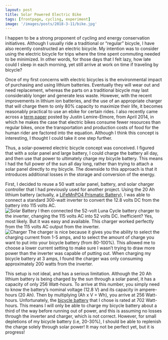```yaml
---
layout: post
title: Solar Powered Electric Bike
tags: [frontpage, cycling, experiment]
image: '/images/posts/2018-3-11/bike.jpg'
---
```


I happen to be a strong proponent of cycling and energy conservation initiatives.  Although I usually ride a traditional or “regular” bicycle, I have also recently constructed an electric bicycle.  My intention was to consider using the electric bicycle for trips where the time spent commuting needed to be minimized.  In other words, for those days that I felt lazy, how late could I sleep in each morning, yet still arrive at work on time if traveling by bicycle?

Once of my first concerns with electric bicycles is the environmental impact of purchasing and using lithium batteries.  Eventually they will wear out and need replacement, whereas the parts on a traditional bicycle may last considerably longer and generate less waste.  However, with the recent improvements in lithium ion batteries, and the use of an appropriate charger that will charge them to only 80% capacity to maximize their life, it becomes reasonably practical to use an ebike for certain rides.  I also recently came across a [term paper](http://www.ebikes.ca/documents/Ebike_Energy.pdf) posted by Justin Lemire-Elmore, from April 2014, in which he makes the case that electric bikes consume fewer resources than regular bikes, once the transportation and production costs of food for the human rider are factored into the equation.  Although I think this concept is interesting, I thought I could take it one step further.

Thus, a solar-powered electric bicycle concept was conceived.  I figured that with a solar panel and large battery, I could charge the battery all day, and then use that power to ultimately charge my bicycle battery.  This means I had the full power of the sun all day long, rather than trying to attach a solar panel directly to my bicycle.  The downside to this approach is that it introduces additional losses in the storage and conversion of the energy.

First, I decided to reuse a 50 watt solar panel, battery, and solar charger controller that I had previously used for another project.  Using the 20 Ah lithium battery (actually, a [LiFeMnPO4 Prismatic Battery](http://www.batteryspace.com/lifepo4-prismatic-battery-12-8v-20ah-256wh-10c-rate-24-0---un38-3-passed-dgr.aspx)), I was able to connect a standard 300-watt inverter to convert the 12.8 volts DC from the battery into 115 volts AC.  
![Solar Battery](/images/posts/2018-3-11/charger.jpg)
I then connected the 52-volt Luna Cycle battery charger to the inverter, changing the 115 volts AC into 52 volts DC.  Inefficient?  Yes, most likely.  But it was easy and available.  This charger worked perfectly from the 115 volts AC output from the inverter.  
![Charger](/images/posts/2018-3-11/charger_2.png)
The charger is nice because it gives you the ability to select the charging current from 1-5 amps, and to select the amount of charge you want to put into your bicycle battery (from 80-100%).  This allowed me to choose a lower current setting to make sure I wasn’t trying to draw more power than the inverter was capable of putting out.  When charging my bicycle battery at 3 amps, I found the charger was only consuming approximately 200 watts from the inverter.

This setup is not ideal, and has a serious limitation.  Although the 20 Ah lithium battery is being charged by the sun through a solar panel, it has a capacity of only 256 Watt-hours.  To arrive at this number, you simply need to know the battery’s nominal voltage (12.8 V) and its capacity in ampere-hours (20 Ah).  Then by multiplying (Ah x V = Wh), you arrive at 256 Watt-hours.  Unfortunately, the [bicycle battery](https://lunacycle.com/52v-panasonic-11-5ah-or-13-5ah-shark-pack/) that I chose is rated at 702 Watt-hours.  This means I will only be able to charge my bicycle battery about a third of the way before running out of power, and this is assuming no losses through the inverter and charger, which is not correct.  However, for small depletions of my bicycle battery (i.e, 20-30%), I should be able to replenish the charge solely through solar power!  It may not be perfect yet, but it is progress!
